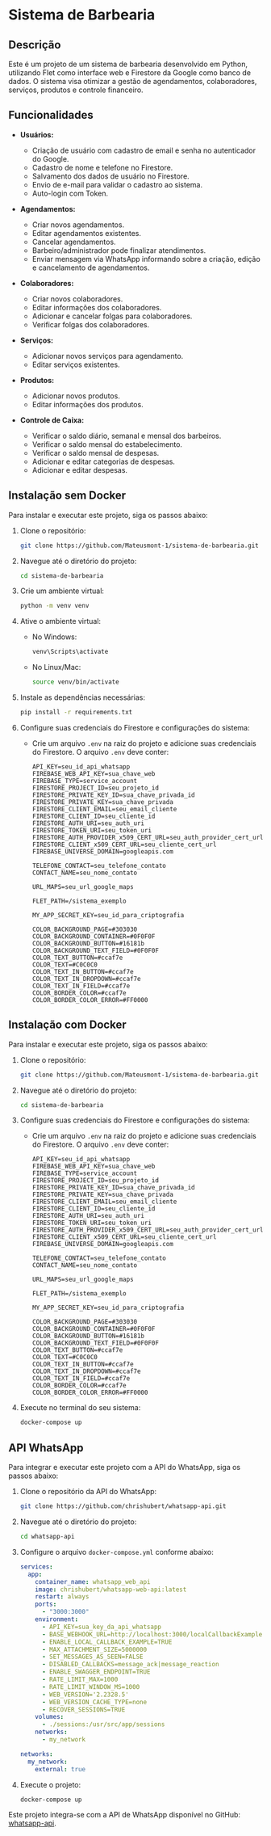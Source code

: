 # Sistema de Barbearia

## Descrição

Este é um projeto de um sistema de barbearia desenvolvido em Python, utilizando Flet como interface web e Firestore da Google como banco de dados. O sistema visa otimizar a gestão de agendamentos, colaboradores, serviços, produtos e controle financeiro.

## Funcionalidades

- **Usuários:**
  - Criação de usuário com cadastro de email e senha no autenticador do Google.
  - Cadastro de nome e telefone no Firestore.
  - Salvamento dos dados de usuário no Firestore.
  - Envio de e-mail para validar o cadastro ao sistema.
  - Auto-login com Token.

- **Agendamentos:**
  - Criar novos agendamentos.
  - Editar agendamentos existentes.
  - Cancelar agendamentos.
  - Barbeiro/administrador pode finalizar atendimentos.
  - Enviar mensagem via WhatsApp informando sobre a criação, edição e cancelamento de agendamentos.

- **Colaboradores:**
  - Criar novos colaboradores.
  - Editar informações dos colaboradores.
  - Adicionar e cancelar folgas para colaboradores.
  - Verificar folgas dos colaboradores.

- **Serviços:**
  - Adicionar novos serviços para agendamento.
  - Editar serviços existentes.

- **Produtos:**
  - Adicionar novos produtos.
  - Editar informações dos produtos.

- **Controle de Caixa:**
  - Verificar o saldo diário, semanal e mensal dos barbeiros.
  - Verificar o saldo mensal do estabelecimento.
  - Verificar o saldo mensal de despesas.
  - Adicionar e editar categorias de despesas.
  - Adicionar e editar despesas.

## Instalação sem Docker

Para instalar e executar este projeto, siga os passos abaixo:

1. Clone o repositório:
    ```bash
    git clone https://github.com/Mateusmont-1/sistema-de-barbearia.git
    ```

2. Navegue até o diretório do projeto:
    ```bash
    cd sistema-de-barbearia
    ```

3. Crie um ambiente virtual:
    ```bash
    python -m venv venv
    ```

4. Ative o ambiente virtual:

    - No Windows:
      ```bash
      venv\Scripts\activate
      ```
    - No Linux/Mac:
      ```bash
      source venv/bin/activate
      ```

5. Instale as dependências necessárias:
    ```bash
    pip install -r requirements.txt
    ```

6. Configure suas credenciais do Firestore e configurações do sistema:
    - Crie um arquivo `.env` na raiz do projeto e adicione suas credenciais do Firestore. O arquivo `.env` deve conter:
      ```
      API_KEY=seu_id_api_whatsapp
      FIREBASE_WEB_API_KEY=sua_chave_web
      FIREBASE_TYPE=service_account
      FIRESTORE_PROJECT_ID=seu_projeto_id
      FIRESTORE_PRIVATE_KEY_ID=sua_chave_privada_id
      FIRESTORE_PRIVATE_KEY=sua_chave_privada
      FIRESTORE_CLIENT_EMAIL=seu_email_cliente
      FIRESTORE_CLIENT_ID=seu_cliente_id
      FIRESTORE_AUTH_URI=seu_auth_uri
      FIRESTORE_TOKEN_URI=seu_token_uri
      FIRESTORE_AUTH_PROVIDER_x509_CERT_URL=seu_auth_provider_cert_url
      FIRESTORE_CLIENT_x509_CERT_URL=seu_cliente_cert_url
      FIREBASE_UNIVERSE_DOMAIN=googleapis.com

      TELEFONE_CONTACT=seu_telefone_contato
      CONTACT_NAME=seu_nome_contato

      URL_MAPS=seu_url_google_maps

      FLET_PATH=/sistema_exemplo

      MY_APP_SECRET_KEY=seu_id_para_criptografia

      COLOR_BACKGROUND_PAGE=#303030
      COLOR_BACKGROUND_CONTAINER=#0F0F0F
      COLOR_BACKGROUND_BUTTON=#16181b
      COLOR_BACKGROUND_TEXT_FIELD=#0F0F0F
      COLOR_TEXT_BUTTON=#ccaf7e
      COLOR_TEXT=#C0C0C0
      COLOR_TEXT_IN_BUTTON=#ccaf7e
      COLOR_TEXT_IN_DROPDOWN=#ccaf7e
      COLOR_TEXT_IN_FIELD=#ccaf7e
      COLOR_BORDER_COLOR=#ccaf7e
      COLOR_BORDER_COLOR_ERROR=#FF0000
      ```

## Instalação com Docker

Para instalar e executar este projeto, siga os passos abaixo:

1. Clone o repositório:
    ```bash
    git clone https://github.com/Mateusmont-1/sistema-de-barbearia.git
    ```

2. Navegue até o diretório do projeto:
    ```bash
    cd sistema-de-barbearia
    ```

3. Configure suas credenciais do Firestore e configurações do sistema:
    - Crie um arquivo `.env` na raiz do projeto e adicione suas credenciais do Firestore. O arquivo `.env` deve conter:
      ```
      API_KEY=seu_id_api_whatsapp
      FIREBASE_WEB_API_KEY=sua_chave_web
      FIREBASE_TYPE=service_account
      FIRESTORE_PROJECT_ID=seu_projeto_id
      FIRESTORE_PRIVATE_KEY_ID=sua_chave_privada_id
      FIRESTORE_PRIVATE_KEY=sua_chave_privada
      FIRESTORE_CLIENT_EMAIL=seu_email_cliente
      FIRESTORE_CLIENT_ID=seu_cliente_id
      FIRESTORE_AUTH_URI=seu_auth_uri
      FIRESTORE_TOKEN_URI=seu_token_uri
      FIRESTORE_AUTH_PROVIDER_x509_CERT_URL=seu_auth_provider_cert_url
      FIRESTORE_CLIENT_x509_CERT_URL=seu_cliente_cert_url
      FIREBASE_UNIVERSE_DOMAIN=googleapis.com

      TELEFONE_CONTACT=seu_telefone_contato
      CONTACT_NAME=seu_nome_contato

      URL_MAPS=seu_url_google_maps

      FLET_PATH=/sistema_exemplo

      MY_APP_SECRET_KEY=seu_id_para_criptografia

      COLOR_BACKGROUND_PAGE=#303030
      COLOR_BACKGROUND_CONTAINER=#0F0F0F
      COLOR_BACKGROUND_BUTTON=#16181b
      COLOR_BACKGROUND_TEXT_FIELD=#0F0F0F
      COLOR_TEXT_BUTTON=#ccaf7e
      COLOR_TEXT=#C0C0C0
      COLOR_TEXT_IN_BUTTON=#ccaf7e
      COLOR_TEXT_IN_DROPDOWN=#ccaf7e
      COLOR_TEXT_IN_FIELD=#ccaf7e
      COLOR_BORDER_COLOR=#ccaf7e
      COLOR_BORDER_COLOR_ERROR=#FF0000
      ```

4. Execute no terminal do seu sistema:
    ```bash
    docker-compose up
    ```

## API WhatsApp

Para integrar e executar este projeto com a API do WhatsApp, siga os passos abaixo:

1. Clone o repositório da API do WhatsApp:
    ```bash
    git clone https://github.com/chrishubert/whatsapp-api.git
    ```

2. Navegue até o diretório do projeto:
    ```bash
    cd whatsapp-api
    ```

3. Configure o arquivo `docker-compose.yml` conforme abaixo:
    ```yaml
    services:
      app:
        container_name: whatsapp_web_api
        image: chrishubert/whatsapp-web-api:latest
        restart: always
        ports:
          - "3000:3000"
        environment:
          - API_KEY=sua_key_da_api_whatsapp
          - BASE_WEBHOOK_URL=http://localhost:3000/localCallbackExample
          - ENABLE_LOCAL_CALLBACK_EXAMPLE=TRUE
          - MAX_ATTACHMENT_SIZE=5000000
          - SET_MESSAGES_AS_SEEN=FALSE
          - DISABLED_CALLBACKS=message_ack|message_reaction
          - ENABLE_SWAGGER_ENDPOINT=TRUE
          - RATE_LIMIT_MAX=1000
          - RATE_LIMIT_WINDOW_MS=1000
          - WEB_VERSION='2.2328.5'
          - WEB_VERSION_CACHE_TYPE=none
          - RECOVER_SESSIONS=TRUE
        volumes:
          - ./sessions:/usr/src/app/sessions
        networks:
          - my_network

    networks:
      my_network:
        external: true
    ```

4. Execute o projeto:
    ```bash
    docker-compose up
    ```

Este projeto integra-se com a API de WhatsApp disponível no GitHub: [whatsapp-api](https://github.com/chrishubert/whatsapp-api).
